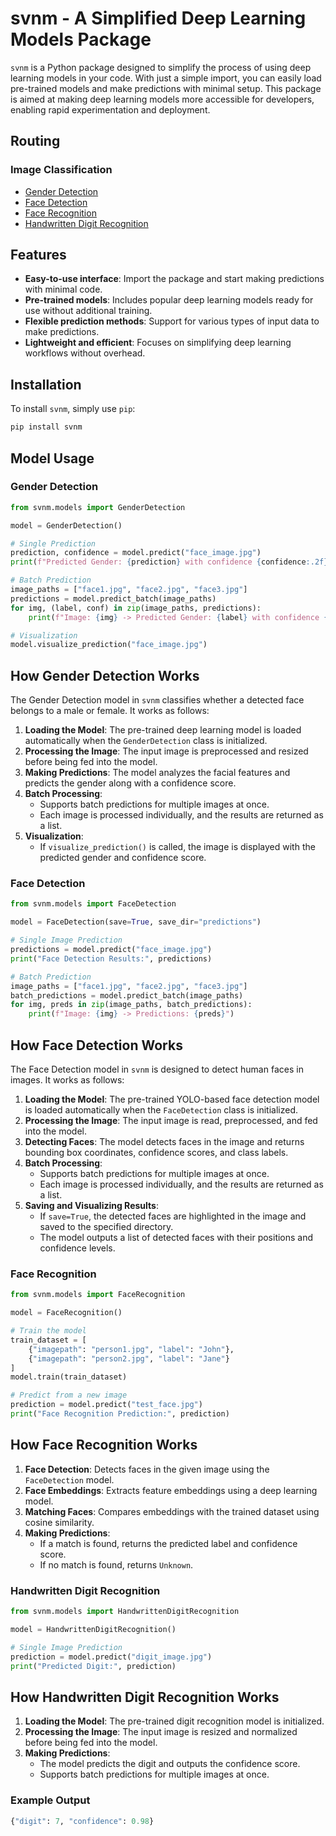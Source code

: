 # svnm - A Simplified Deep Learning Models Package

`svnm` is a Python package designed to simplify the process of using deep learning models in your code. With just a simple import, you can easily load pre-trained models and make predictions with minimal setup. This package is aimed at making deep learning models more accessible for developers, enabling rapid experimentation and deployment.

## Routing

### Image Classification
- [Gender Detection](#gender-detection)
- [Face Detection](#face-detection)
- [Face Recognition](#face-recognition)
- [Handwritten Digit Recognition](#handwritten-digit-recognition)

## Features

- **Easy-to-use interface**: Import the package and start making predictions with minimal code.
- **Pre-trained models**: Includes popular deep learning models ready for use without additional training.
- **Flexible prediction methods**: Support for various types of input data to make predictions.
- **Lightweight and efficient**: Focuses on simplifying deep learning workflows without overhead.

## Installation

To install `svnm`, simply use `pip`:

```bash
pip install svnm
```

## Model Usage

### Gender Detection

```python
from svnm.models import GenderDetection

model = GenderDetection()

# Single Prediction
prediction, confidence = model.predict("face_image.jpg")
print(f"Predicted Gender: {prediction} with confidence {confidence:.2f}")

# Batch Prediction
image_paths = ["face1.jpg", "face2.jpg", "face3.jpg"]
predictions = model.predict_batch(image_paths)
for img, (label, conf) in zip(image_paths, predictions):
    print(f"Image: {img} -> Predicted Gender: {label} with confidence {conf:.2f}")

# Visualization
model.visualize_prediction("face_image.jpg")
```

## How Gender Detection Works

The Gender Detection model in `svnm` classifies whether a detected face belongs to a male or female. It works as follows:

1. **Loading the Model**: The pre-trained deep learning model is loaded automatically when the `GenderDetection` class is initialized.
2. **Processing the Image**: The input image is preprocessed and resized before being fed into the model.
3. **Making Predictions**: The model analyzes the facial features and predicts the gender along with a confidence score.
4. **Batch Processing**:
   - Supports batch predictions for multiple images at once.
   - Each image is processed individually, and the results are returned as a list.
5. **Visualization**:
   - If `visualize_prediction()` is called, the image is displayed with the predicted gender and confidence score.

### Face Detection

```python
from svnm.models import FaceDetection

model = FaceDetection(save=True, save_dir="predictions")

# Single Image Prediction
predictions = model.predict("face_image.jpg")
print("Face Detection Results:", predictions)

# Batch Prediction
image_paths = ["face1.jpg", "face2.jpg", "face3.jpg"]
batch_predictions = model.predict_batch(image_paths)
for img, preds in zip(image_paths, batch_predictions):
    print(f"Image: {img} -> Predictions: {preds}")
```

## How Face Detection Works

The Face Detection model in `svnm` is designed to detect human faces in images. It works as follows:

1. **Loading the Model**: The pre-trained YOLO-based face detection model is loaded automatically when the `FaceDetection` class is initialized.
2. **Processing the Image**: The input image is read, preprocessed, and fed into the model.
3. **Detecting Faces**: The model detects faces in the image and returns bounding box coordinates, confidence scores, and class labels.
4. **Batch Processing**:
   - Supports batch predictions for multiple images at once.
   - Each image is processed individually, and the results are returned as a list.
5. **Saving and Visualizing Results**:
   - If `save=True`, the detected faces are highlighted in the image and saved to the specified directory.
   - The model outputs a list of detected faces with their positions and confidence levels.

### Face Recognition

```python
from svnm.models import FaceRecognition

model = FaceRecognition()

# Train the model
train_dataset = [
    {"imagepath": "person1.jpg", "label": "John"},
    {"imagepath": "person2.jpg", "label": "Jane"}
]
model.train(train_dataset)

# Predict from a new image
prediction = model.predict("test_face.jpg")
print("Face Recognition Prediction:", prediction)
```

## How Face Recognition Works

1. **Face Detection**: Detects faces in the given image using the `FaceDetection` model.
2. **Face Embeddings**: Extracts feature embeddings using a deep learning model.
3. **Matching Faces**: Compares embeddings with the trained dataset using cosine similarity.
4. **Making Predictions**:
   - If a match is found, returns the predicted label and confidence score.
   - If no match is found, returns `Unknown`.

### Handwritten Digit Recognition

```python
from svnm.models import HandwrittenDigitRecognition

model = HandwrittenDigitRecognition()

# Single Image Prediction
prediction = model.predict("digit_image.jpg")
print("Predicted Digit:", prediction)
```

## How Handwritten Digit Recognition Works

1. **Loading the Model**: The pre-trained digit recognition model is initialized.
2. **Processing the Image**: The input image is resized and normalized before being fed into the model.
3. **Making Predictions**:
   - The model predicts the digit and outputs the confidence score.
   - Supports batch predictions for multiple images at once.

### Example Output

```python
{"digit": 7, "confidence": 0.98}
```

